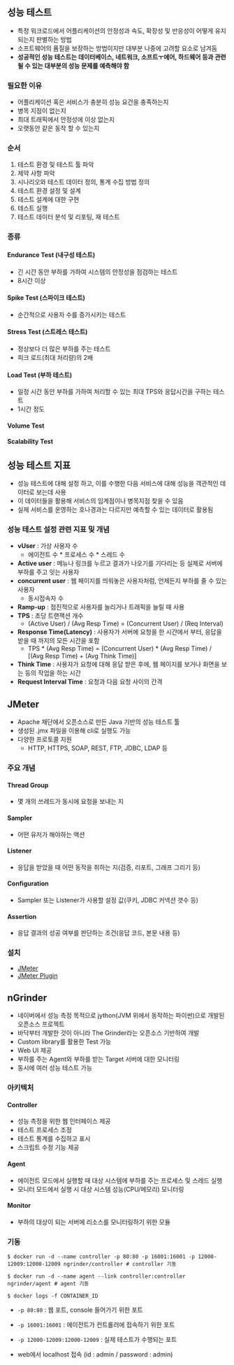 ## 성능 테스트
- 특정 워크로드에서 어플리케이션의 안정성과 속도, 확장성 및 반응성이 어떻게 유지되는지 판별하는 방법
- 소프트웨어의 품질을 보장하는 방법이지만 대부분 나중에 고려할 요소로 남겨둠
- **성공적인 성능 테스트는 데이터베이스, 네트워크, 소프트ㅜ에어, 하드웨어 등과 관련 될 수 있는 대부분의 성능 문제를 예측해야 함**

### 필요한 이유
- 어플리케이션 혹은 서비스가 충분히 성능 요건을 충족하는지
- 병목 지점이 없는지
- 최대 트래픽에서 안정성에 이상 없는지
- 오랫동안 같은 동작 할 수 있는지

### 순서
1. 테스트 환경 및 테스트 툴 파악
2. 제약 사항 파악
3. 시나리오와 테스트 데이터 정의, 통계 수집 방법 정의
4. 테스트 환경 설정 및 설계
5. 테스트 설계에 대한 구현
6. 테스트 실행
7. 테스트 데이터 분석 및 리포팅, 재 테스트

### 종류
#### Endurance Test (내구성 테스트)
- 긴 시간 동안 부하를 가하여 시스템의 안정성을 점검하는 테스트
- 8시간 이상

#### Spike Test (스파이크 테스트)
- 순간적으로 사용자 수를 증가시키는 테스트

#### Stress Test (스트레스 테스트)
- 정상보다 더 많은 부하를 주는 테스트
- 피크 로드(최대 처리량)의 2배

#### Load Test (부하 테스트)
- 일정 시간 동안 부하를 가하여 처리할 수 있는 최대 TPS와 응답시간을 구하는 테스트
- 1시간 정도

#### Volume Test
#### Scalability Test

## 성능 테스트 지표
- 성능 테스트에 대해 설정 하고, 이를 수행한 다음 서비스에 대해 성능을 객관적인 데이터로 보는데 사용
- 이 데이터들을 활용해 서비스의 임계점이나 병목지점 찾을 수 있음
- 실제 서비스를 운영하는 호나경과는 다르지만 예측할 수 있는 데이터로 활용됨

### 성능 테스트 설정 관련 지표 및 개념
- **vUser** : 가상 사용자 수
  - 에이전트 수 * 프로세스 수 * 스레드 수
- **Active user** : 메뉴나 링크를 누르고 결과가 나오기를 기다리는 등 실제로 서버에 부하를 주고 잇는 사용자
- **concurrent user** : 웹 페이지를 띄워놓은 사용자처럼, 언제든지 부하를 줄 수 있는 사용자
  - 동시접속자 수
- **Ramp-up** : 점진적으로 사용자를 늘리거나 트래픽을 늘릴 때 사용
- **TPS** : 초당 트랜잭션 개수
  - (Active User) / (Avg Resp Time) = (Concurrent User) / (Req Interval)
- **Response Time(Latency)** : 사용자가 서버에 요청을 한 시간에서 부터, 응답을 받을 때 까지의 모든 시간을 포함
  - TPS * (Avg Resp Time) = (Concurrent User) * (Avg Resp Time) / [(Avg Resp Time) + (Avg Think Time)]
- **Think Time** : 사용자가 요청에 대해 응답 받은 후에, 웹 페이지를 보거나 화면을 보는 등의 작업을 하는 시간
- **Request Interval Time** : 요청과 다음 요청 사이의 간격

## JMeter
- Apache 재단에서 오픈소스로 만든 Java 기반의 성능 테스트 툴
- 생성된 .jmx 파일을 이용해 cli로 실행도 가능
- 다양한 프로토콜 지원
  - HTTP, HTTPS, SOAP, REST, FTP, JDBC, LDAP 등

### 주요 개념
#### Thread Group
- 몇 개의 쓰레드가 동시에 요청을 보내는 지
#### Sampler
- 어떤 유저가 해야하는 액션
#### Listener
- 응답을 받았을 때 어떤 동작을 취하는 지(검증, 리포트, 그래프 그리기 등)
#### Configuration
- Sampler 또는 Listener가 사용할 설정 값(쿠키, JDBC 커넥션 갯수 등)
#### Assertion
- 응답 결과의 성공 여부를 판단하는 조건(응답 코드, 본문 내용 등)

### 설치
- [JMeter](https://jmeter.apache.org/download_jmeter.cgi)
- [JMeter Plugin](https://jmeter-plugins.org/install/Install/)

## nGrinder
- 네이버에서 성능 측정 목적으로 jython(JVM 위에서 동작하는 파이썬)으로 개발된 오픈소스 프로젝트
- 바닥부터 개발한 것이 아니라 The Grinder라는 오픈소스 기반하여 개발
- Custom library를 활용한 Test 가능
- Web UI 제공
- 부하를 주는 Agent와 부하를 받는 Target 서버에 대한 모니터링
- 동시에 여러 성능 테스트 가능

### 아키텍처
#### Controller
- 성능 측정을 위한 웹 인터페이스 제공
- 테스트 프로세스 조정
- 테스트 통계를 수집하고 표시
- 스크립트 수정 기능 제공
#### Agent
- 에이전트 모드에서 실행할 때 대상 시스템에 부하를 주는 프로세스 및 스레드 실행
- 모니터 모드에서 실행 시 대상 시스템 성능(CPU/메모리) 모니터링
#### Monitor
- 부하의 대상이 되는 서버에 리소스를 모니터링하기 위한 모듈

### 기동
```shell
$ docker run -d --name controller -p 80:80 -p 16001:16001 -p 12000-12009:12000-12009 ngrinder/controller # controller 기동

$ docker run -d --name agent --link controller:controller ngrinder/agent # agent 기동

$ docker logs -f CONTAINER_ID
```
- ```-p 80:80``` : 웹 포트, console 들어가기 위한 포트
- ```-p 16001:16001``` : 에이전트가 컨트롤러에 접속하기 위한 포트
- ```-p 12000-12009:12000-12009``` : 실제 테스트가 수행되는 포트

- web에서 localhost 접속 (id : admin / password : admin)

